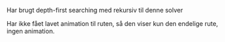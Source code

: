Har brugt depth-first searching med rekursiv til denne solver

Har ikke fået lavet animation til ruten, så den viser kun den endelige rute, ingen animation.